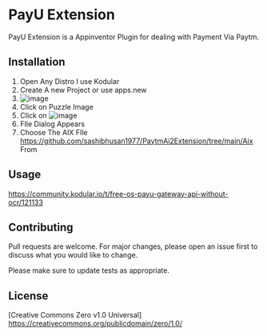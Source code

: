 # PayU Extension

PayU Extension is a Appinventor Plugin for dealing with Payment Via Paytm.

## Installation

1. Open Any Distro I use Kodular 
2. Create A new Project or use apps.new
3. ![image](https://user-images.githubusercontent.com/23038093/119612899-1541e800-be1a-11eb-90fc-1a638c450d61.png)
4. Click on Puzzle Image 
5. Click on ![image](https://user-images.githubusercontent.com/23038093/119612987-2d196c00-be1a-11eb-909b-463c8e2a2760.png)
6. FIle Dialog Appears 
7. Choose The AIX FIle https://github.com/sashibhusan1977/PaytmAi2Extension/tree/main/Aix From


## Usage

https://community.kodular.io/t/free-os-payu-gateway-api-without-ocr/121133



## Contributing
Pull requests are welcome. For major changes, please open an issue first to discuss what you would like to change.

Please make sure to update tests as appropriate.

## License
[Creative Commons Zero v1.0 Universal] https://creativecommons.org/publicdomain/zero/1.0/
